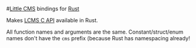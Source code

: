 #[Little CMS](http://www.littlecms.com) bindings for [Rust](http://www.rust-lang.org/)

Makes [LCMS C API](https://github.com/mm2/Little-CMS) available in Rust.

All function names and arguments are the same. Constant/struct/enum names don't have the `cms` prefix (because Rust has namespacing already!
